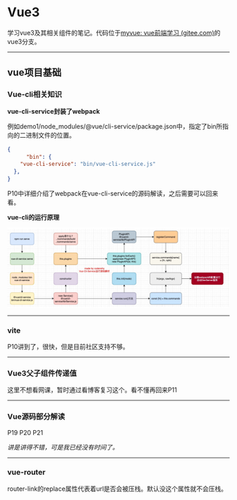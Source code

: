 # Vue3

学习vue3及其相关组件的笔记。代码位于[myvue: vue前端学习 (gitee.com)](https://gitee.com/masaikk/myvue)的vue3分支。

---

## vue项目基础

### Vue-cli相关知识

**vue-cli-service封装了webpack**

例如demo1/node_modules/@vue/cli-service/package.json中，指定了bin所指向的二进制文件的位置。

```json
{
      "bin": {
    "vue-cli-service": "bin/vue-cli-service.js"
  },
}
```

P10中详细介绍了webpack在vue-cli-service的源码解读，之后需要可以回来看。

**vue-cli的运行原理**

![image-20220207215159625](vue.assets/image-20220207215159625.png)

---

### vite

P10讲到了，很快，但是目前社区支持不够。

---

### Vue3父子组件传递值

这里不想看网课，暂时通过看博客复习这个。看不懂再回来P11

---

### Vue源码部分解读

P19 P20 P21

*讲是讲得不错，可是我已经没有时间了。*

---

### vue-router

router-link的replace属性代表着url是否会被压栈。默认没这个属性就不会压栈。
